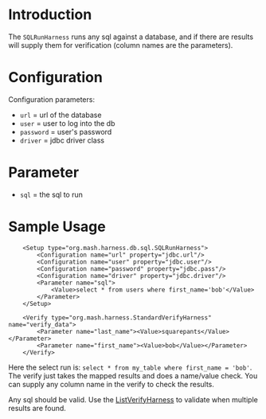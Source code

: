 # Introduction #

The `SQLRunHarness` runs any sql against a database, and if there are results will supply them for verification (column 
names are the parameters).


# Configuration #
Configuration parameters:
  * `url` = url of the database
  * `user` = user to log into the db
  * `password` = user's password
  * `driver` = jdbc driver class

# Parameter #
  * `sql` = the sql to run

# Sample Usage #
```
    <Setup type="org.mash.harness.db.sql.SQLRunHarness">
        <Configuration name="url" property="jdbc.url"/>
        <Configuration name="user" property="jdbc.user"/>
        <Configuration name="password" property="jdbc.pass"/>
        <Configuration name="driver" property="jdbc.driver"/>
        <Parameter name="sql">
            <Value>select * from users where first_name='bob'</Value>
        </Parameter>
    </Setup>

    <Verify type="org.mash.harness.StandardVerifyHarness" name="verify_data">
        <Parameter name="last_name"><Value>squarepants</Value></Parameter>
        <Parameter name="first_name"><Value>bob</Value></Parameter>
    </Verify>
```

Here the select run is: `select * from my_table where first_name = 'bob'`. 
The verify just takes the mapped results and does a name/value check. 
You can supply any column name in the verify to check the results.

Any sql should be valid. 
Use the [ListVerifyHarness](../../ListVerifyHarness.md) to validate when multiple results are found.